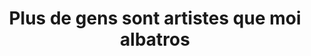 ---
title: Plus de gens sont artistes que moi albatros
informations:  Pour Yves Bartlett, avec Timothée Casilli, livre de diplôme, 3 livrets de 16 pages, 6 feuilles volantes, reliure dos carré collé.
img: mange/albatros/7-red-alt.jpg
---